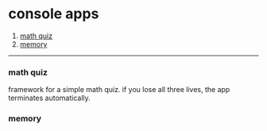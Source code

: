 # console apps
1. [math quiz](#math-quiz)
2. [memory](#memory)
---
### math quiz
framework for a simple math quiz. if you lose all three lives, the app terminates automatically.

### memory
